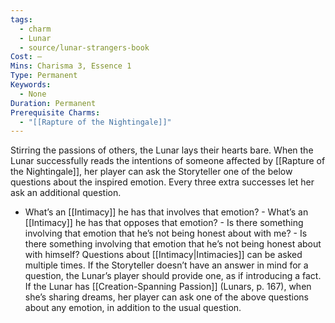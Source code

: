 ```yaml
---
tags:
  - charm
  - Lunar
  - source/lunar-strangers-book
Cost: —
Mins: Charisma 3, Essence 1
Type: Permanent
Keywords:
  - None
Duration: Permanent
Prerequisite Charms:
  - "[[Rapture of the Nightingale]]"
---
```

Stirring the passions of others, the Lunar lays their hearts bare.
When the Lunar successfully reads the intentions of someone affected by [[Rapture of the Nightingale]], her player can ask the Storyteller one of the below questions about the inspired emotion. Every three extra successes let her ask an additional question.
 - What’s an [[Intimacy]] he has that involves that emotion?  - What’s an [[Intimacy]] he has that opposes that emotion?  - Is there something involving that emotion that he’s not being honest about with me?  - Is there something involving that emotion that he’s not being honest about with himself? Questions about [[Intimacy|Intimacies]] can be asked multiple times.
If the Storyteller doesn’t have an answer in mind for a question, the Lunar’s player should provide one, as if introducing a fact.
If the Lunar has [[Creation-Spanning Passion]] (Lunars, p.
167), when she’s sharing dreams, her player can ask one of the above questions about any emotion, in addition to the usual question.